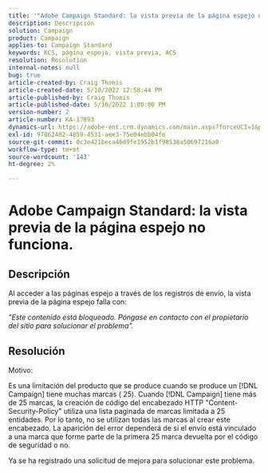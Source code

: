 ```yaml
---
title: '"Adobe Campaign Standard: la vista previa de la página espejo no funciona".'
description: Descripción
solution: Campaign
product: Campaign
applies-to: Campaign Standard
keywords: KCS, página espejo, vista previa, ACS
resolution: Resolution
internal-notes: null
bug: true
article-created-by: Craig Thonis
article-created-date: 5/10/2022 12:58:44 PM
article-published-by: Craig Thonis
article-published-date: 5/10/2022 1:00:00 PM
version-number: 2
article-number: KA-17893
dynamics-url: https://adobe-ent.crm.dynamics.com/main.aspx?forceUCI=1&pagetype=entityrecord&etn=knowledgearticle&id=4c3c54e6-60d0-ec11-a7b5-00224809ccc2
exl-id: 97862402-4859-4531-aee3-75e04ebb04fe
source-git-commit: 0c3e421beca46d9fe1952b1f98538a50697216a0
workflow-type: tm+mt
source-wordcount: '143'
ht-degree: 2%

---
```


# Adobe Campaign Standard: la vista previa de la página espejo no funciona.

## Descripción


Al acceder a las páginas espejo a través de los registros de envío, la vista previa de la página espejo falla con:

*&quot;Este contenido está bloqueado. Póngase en contacto con el propietario del sitio para solucionar el problema&quot;.*


## Resolución


Motivo:

Es una limitación del producto que se produce cuando se produce un [!DNL Campaign] tiene muchas marcas ( 25). Cuando [!DNL Campaign] tiene más de 25 marcas, la creación de código del encabezado HTTP &quot;Content-Security-Policy&quot; utiliza una lista paginada de marcas limitada a 25 entidades. Por lo tanto, no se utilizan todas las marcas al crear este encabezado. La aparición del error dependerá de si el envío está vinculado a una marca que forme parte de la primera 25 marca devuelta por el código de seguridad o no.

Ya se ha registrado una solicitud de mejora para solucionar este problema.
